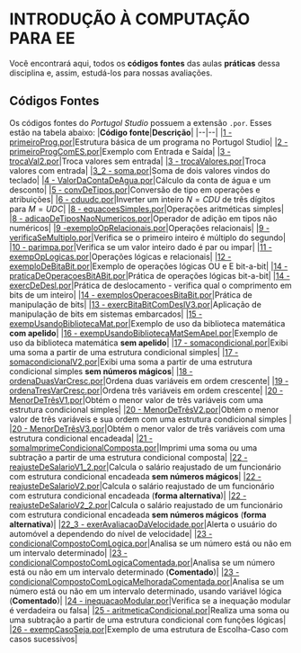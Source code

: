 ﻿# INTRODUÇÃO À COMPUTAÇÃO PARA EE

Você encontrará aqui, todos os **códigos fontes** das aulas **práticas** dessa disciplina e, assim, estudá-los para nossas avaliações.


## Códigos Fontes
Os códigos fontes do *Portugol Studio* possuem a extensão `.por`. Esses estão na tabela abaixo:
|**Código fonte**|**Descrição**|
|--|--|
|[1 - primeiroProg.por](https://github.com/StelmoNetto/IPEE/blob/main/1%C2%BA%20assunto/1%20-%20primeiroProg.por "1 - primeiroProg.por")|Estrutura básica de um programa no Portugol Studio|
|[2 - primeiroProgComES.por](https://github.com/StelmoNetto/IPEE/blob/main/1%C2%BA%20assunto/2%20-%20primeiroProgComES.por "2 - primeiroProgComES.por")|Exemplo com Entrada e Saída|
|[3 - trocaVal2.por](https://github.com/StelmoNetto/IPEE/blob/main/1%C2%BA%20assunto/3%20-%20trocaVal2.por "3 - trocaVal2.por")|Troca valores sem entrada|
|[3 - trocaValores.por](https://github.com/StelmoNetto/IPEE/blob/main/1%C2%BA%20assunto/3%20-%20trocaValores.por "3 - trocaValores.por")|Troca valores com entrada|
|[3_2 - soma.por](https://github.com/StelmoNetto/IPEE/blob/main/1%C2%BA%20assunto/3_2%20-%20soma.por "3_2 - soma.por")|Soma de dois valores vindos do teclado|
|[4 - ValorDaContaDeAgua.por](https://github.com/StelmoNetto/IPEE/blob/main/1%C2%BA%20assunto/4%20-%20ValorDaContaDeAgua.por "4 - ValorDaContaDeAgua.por")|Cálculo da conta de água e um desconto|
|[5 - convDeTipos.por](https://github.com/StelmoNetto/IPEE/blob/main/1%C2%BA%20assunto/5%20-%20convDeTipos.por "5 - convDeTipos.por")|Conversão de tipo em operações e atribuições|
|[6 - cduudc.por](https://github.com/StelmoNetto/IPEE/blob/main/1%C2%BA%20assunto/6%20-%20cduudc.por "6 - cduudc.por")|Inverter um inteiro $N=CDU$ de três dígitos para $M=UDC$|
|[8 - equacoesSimples.por](https://github.com/StelmoNetto/IPEE/blob/main/1%C2%BA%20assunto/8%20-%20equacoesSimples.por "8 - equacoesSimples.por")|Operações aritméticas simples|
|[8 - adicaoDeTiposNaoNumericos.por](https://github.com/StelmoNetto/IPEE/blob/main/1%C2%BA%20assunto/8%20-%20adicaoDeTiposNaoNumericos.por "8 - adicaoDeTiposNaoNumericos.por")|Operador de adição em tipos não numéricos|
|[9 -exemploOpRelacionais.por](https://github.com/StelmoNetto/IPEE/blob/main/1%C2%BA%20assunto/9%20-exemploOpRelacionais.por "9 -exemploOpRelacionais.por")|Operações relacionais|
|[9 - verificaSeMultiplo.por](https://github.com/StelmoNetto/IPEE/blob/main/1%C2%BA%20assunto/9%20-%20verificaSeMultiplo.por "9 - verificaSeMultiplo.por")|Verifica se o primeiro inteiro é múltiplo do segundo|
|[10 - parimpa.por](https://github.com/StelmoNetto/IPEE/blob/main/1%C2%BA%20assunto/10%20-%20parimpa.por "10 - parimpa.por")|Verifica se um valor inteiro dado é par ou impar|
|[11 - exempOpLogicas.por](https://github.com/StelmoNetto/IPEE/blob/main/1%C2%BA%20assunto/11%20-%20exempOpLogicas.por "11 - exempOpLogicas.por")|Operações lógicas e relacionais|
|[12 - exemploDeBitaBit.por](https://github.com/StelmoNetto/IPEE/blob/main/1%C2%BA%20assunto/12%20-%20exemploDeBitaBit.por "12 - exemploDeBitaBit.por")|Exemplo de operações lógicas OU e E bit-a-bit|
|[14 - praticaDeOperacoesBitABit.por](https://github.com/StelmoNetto/IPEE/blob/main/1%C2%BA%20assunto/14%20-%20praticaDeOperacoesBitABit.por "14 - praticaDeOperacoesBitABit.por")|Prática de operações lógicas bit-a-bit|
|[14 - exercDeDesl.por](https://github.com/StelmoNetto/IPEE/blob/main/1%C2%BA%20assunto/14%20-%20exercDeDesl.por "14 - exercDeDesl.por")|Prática de deslocamento - verifica qual o comprimento em bits de um inteiro|
|[14 - exemplosOperacoesBitaBit.por](https://github.com/StelmoNetto/IPEE/blob/main/1%C2%BA%20assunto/14%20-%20exemplosOperacoesBitaBit.por "14 - exemplosOperacoesBitaBit.por")|Prática de manipulação de bits|
|[13 - exercBitaBitComDeslV3.por](https://github.com/StelmoNetto/IPEE/blob/main/1%C2%BA%20assunto/13%20-%20exercBitaBitComDeslV3.por "13 - exercBitaBitComDeslV3.por")|Aplicação de manipulação de bits em sistemas embarcados|
|[15 - exempUsandoBibliotecaMat.por](https://github.com/StelmoNetto/IPEE/blob/main/1%C2%BA%20assunto/15%20-%20exempUsandoBibliotecaMat.por "15 - exempUsandoBibliotecaMat.por")|Exemplo de uso da biblioteca matemática **com apelido**|
|[16 - exempUsandoBibliotecaMatSemApel.por](https://github.com/StelmoNetto/IPEE/blob/main/1%C2%BA%20assunto/16%20-%20exempUsandoBibliotecaMatSemApel.por "16 - exempUsandoBibliotecaMatSemApel.por")|Exemplo de uso da biblioteca matemática **sem apelido**|
|[17 - somacondicional.por](https://github.com/StelmoNetto/IPEE/blob/main/1%C2%BA%20assunto/17%20-%20somacondicional.por "17 - somacondicional.por")|Exibi uma soma a partir de uma estrutura condicional simples|
|[17 - somacondicionalV2.por](https://github.com/StelmoNetto/IPEE/blob/main/1%C2%BA%20assunto/17%20-%20somacondicionalV2.por "17 - somacondicionalV2.por")|Exibi uma soma a partir de uma estrutura condicional simples **sem números mágicos**|
|[18 - ordenaDuasVarCresc.por](https://github.com/StelmoNetto/IPEE/blob/main/1%C2%BA%20assunto/18%20-%20ordenaDuasVarCresc.por "18 - ordenaDuasVarCresc.por")|Ordena duas variáveis em ordem crescente|
|[19 - ordenaTresVarCresc.por](https://github.com/StelmoNetto/IPEE/blob/main/1%C2%BA%20assunto/19%20-%20ordenaTresVarCresc.por "19 - ordenaTresVarCresc.por")|Ordena três variáveis em ordem crescente|
|[20 - MenorDeTrêsV1.por](https://github.com/StelmoNetto/IPEE/blob/main/1%C2%BA%20assunto/20%20-%20MenorDeTr%C3%AAsV1.por "20 - MenorDeTrêsV1.por")|Obtém o menor valor  de três variáveis com uma estrutura condicional simples|
|[20 - MenorDeTrêsV2.por](https://github.com/StelmoNetto/IPEE/blob/main/1%C2%BA%20assunto/20%20-%20MenorDeTr%C3%AAsV2.por "20 - MenorDeTrêsV2.por")|Obtém o menor valor de três variáveis e sua ordem com uma estrutura condicional simples |
|[20 - MenorDeTrêsV3.por](https://github.com/StelmoNetto/IPEE/blob/main/1%C2%BA%20assunto/20%20-%20MenorDeTr%C3%AAsV3.por "20 - MenorDeTrêsV3.por")|Obtém o menor valor  de três variáveis com uma estrutura condicional encadeada|
|[21 - somaImprimeCondicionalComposta.por](https://github.com/StelmoNetto/IPEE/blob/main/1%C2%BA%20assunto/21%20-%20somaImprimeCondicionalComposta.por "21 - somaImprimeCondicionalComposta.por")|Imprimi uma soma ou uma subtração a partir de uma estrutura condicional composta|
|[22 - reajusteDeSalarioV1_2.por](https://github.com/StelmoNetto/IPEE/blob/main/1%C2%BA%20assunto/22%20-%20reajusteDeSalarioV1_2.por "22 - reajusteDeSalarioV1_2.por")|Calcula o salário reajustado de um funcionário com estrutura condicional encadeada **sem números mágicos**|
|[22 - reajusteDeSalarioV2.por](https://github.com/StelmoNetto/IPEE/blob/main/1%C2%BA%20assunto/22%20-%20reajusteDeSalarioV2.por "22 - reajusteDeSalarioV2.por")|Calcula o salário reajustado de um funcionário com estrutura condicional encadeada (**forma alternativa**)|
|[22 - reajusteDeSalarioV2_2.por](https://github.com/StelmoNetto/IPEE/blob/main/1%C2%BA%20assunto/22%20-%20reajusteDeSalarioV2_2.por "22 - reajusteDeSalarioV2_2.por")|Calcula o salário reajustado de um funcionário com estrutura condicional encadeada **sem números mágicos** (**forma alternativa**)|
|[22_3 - exerAvaliacaoDaVelocidade.por](https://github.com/StelmoNetto/IPEE/blob/main/1%C2%BA%20assunto/22_3%20-%20exerAvaliacaoDaVelocidade.por "22_3 - exerAvaliacaoDaVelocidade.por")|Alerta o usuário do automóvel a dependendo do nível de velocidade|
|[23 - condicionalCompostoComLogica.por](https://github.com/StelmoNetto/IPEE/blob/main/1%C2%BA%20assunto/23%20-%20condicionalCompostoComLogica.por "23 - condicionalCompostoComLogica.por")|Analisa se um número está ou não em um intervalo determinado|
|[23 - condicionalCompostoComLogicaComentada.por](https://github.com/StelmoNetto/IPEE/blob/main/1%C2%BA%20assunto/23%20-%20condicionalCompostoComLogicaComentada.por "23 - condicionalCompostoComLogicaComentada.por")|Analisa se um número está ou não em um intervalo determinado (**Comentado**)|
|[23 - condicionalCompostoComLogicaMelhoradaComentada.por](https://github.com/StelmoNetto/IPEE/blob/main/1%C2%BA%20assunto/23%20-%20condicionalCompostoComLogicaMelhoradaComentada.por "23 - condicionalCompostoComLogicaMelhoradaComentada.por")|Analisa se um número está ou não em um intervalo determinado, usando variável lógica (**Comentado**)|
|[24 - inequacaoModular.por](https://github.com/StelmoNetto/IPEE/blob/main/1%C2%BA%20assunto/24%20-%20inequacaoModular.por "24 - inequacaoModular.por")|Verifica se a inequação modular é verdadeira ou falsa|
|[25 - aritmeticaCondicional.por](https://github.com/StelmoNetto/IPEE/blob/main/1%C2%BA%20assunto/25%20-%20aritmeticaCondicional.por "25 - aritmeticaCondicional.por")|Realiza uma soma ou uma subtração a partir de uma estrutura condicional com funções lógicas|
|[26 - exempCasoSeja.por](https://github.com/StelmoNetto/IPEE/blob/main/1%C2%BA%20assunto/26%20-%20exempCasoSeja.por "26 - exempCasoSeja.por")|Exemplo de uma estrutura de Escolha-Caso com casos sucessivos|
